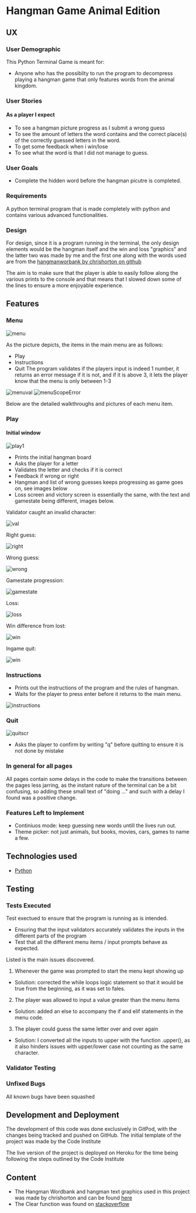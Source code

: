 # Hangman Game Animal Edition

## UX

### User Demographic

This Python Terminal Game is meant for:

 - Anyone who has the possiblity to run the program to decompress playing a hangman game that only features words from the animal kingdom.

### User Stories

#### As a player I expect
- To see a hangman picture progress as I submit a wrong guess
- To see the amount of letters the word contains and the correct place(s) of the correctly guessed letters in the word.
- To get some feedback when i win/lose
- To see what the word is that I did not manage to guess.

### User Goals

 - Complete the hidden word before the hangman picutre is completed.

### Requirements

A python terminal program that is made completely with python and contains various advanced functionalities.

### Design

For design, since it is a program running in the terminal, the only design elements would be the hangman itself and the win and loss "graphics" and the latter two was made by me and the first one along with the words used are from the [hangmanworbank by chrishorton on github](https://gist.github.com/chrishorton/8510732aa9a80a03c829b09f12e20d9c)

The aim is to make sure that the player is able to easily follow along the various prints to the console and that means that I slowed down some of the lines to ensure a more enjoyable experience.

## Features 

### Menu

![menu](/readme-imgs/menu.png)

As the picture depicts, the items in the main menu are as follows:
 - Play
 - Instructions
 - Quit
The program validates if the players input is indeed 1 number, it returns an error message if it is not, and if it is above 3, it lets the player know that the menu is only between 1-3

![menuval](/readme-imgs/menval.png)
![menuScopeError](/readme-imgs/menscope.png)

Below are the detailed walkthroughs and pictures of each menu item.

### Play

#### Initial window
![play1](/readme-imgs/play1.png)
- Prints the initial hangman board
- Asks the player for a letter
- Validates the letter and checks if it is correct
- Feedback if wrong or right
- Hangman and list of wrong guesses keeps progressing as game goes on, see images below
- Loss screen and victory screen is essentially the same, with the text and gamestate being different, images below.

Validator caught an invalid character:

![val](/readme-imgs/val.png)

Right guess:

![right](/readme-imgs/right.png)

Wrong guess:

![wrong](/readme-imgs/wrong.png)

Gamestate progression:

![gamestate](/readme-imgs/play2.png)

Loss:

![loss](/readme-imgs/loss.png)

Win difference from lost:

![win](/readme-imgs/win.png)

Ingame quit:

![win](/readme-imgs/igquit.png)

### Instructions

- Prints out the instructions of the program and the rules of hangman.
- Waits for the player to press enter before it returns to the main menu.

![instructions](/readme-imgs/instructions.png)

### Quit
![quitscr](/readme-imgs/quit.png)

- Asks the player to confirm by writing "q" before quitting to ensure it is not done by mistake

### In general for all pages
All pages contain some delays in the code to make the transitions between the pages less jarring, as the instant nature of the terminal can be a bit confusing, so adding these small text of "doing ..." and such with a delay I found was a positive change.


### Features Left to Implement

- Continiuos mode: keep guessing new words untill the lives run out.
- Theme picker: not just animals, but books, movies, cars, games to name a few.

## Technologies used

- [Python](https://www.python.org/)

## Testing 

### Tests Executed
Test exectued to ensure that the program is running as is intended.

 - Ensuring that the input validators accurately validates the inputs in the different parts of the program
 - Test that all the different menu items / input prompts behave as expected.

Listed is the main issues discovered.

1. Whenever the game was prompted to start the menu kept showing up
 - Solution: corrected the while loops logic statement so that it would be true from the beginning, as it was set to fales.
2. The player was allowed to input a value greater than the menu items
 - Solution: added an else to accompany the if and elif statements in the menu code.
3. The player could guess the same letter over and over again
 - Solution: I converted all the inputs to upper with the function .upper(), as it also hinders issues with upper/lower case not counting as the same character.

### Validator Testing 

### Unfixed Bugs

All known bugs have been squashed

## Development and Deployment

The development of this code was done exclusively in GitPod, with the changes being tracked and pushed on GitHub. The initial template of the project was made by the Code Institute

The live version of the project is deployed on Heroku for the time being following the steps outlined by the Code Institute


## Content 

- The Hangman Wordbank and hangman text graphics used in this project was made by chrishorton and can be found [here](https://gist.github.com/chrishorton/8510732aa9a80a03c829b09f12e20d9c)
- The Clear function was found on [stackoverflow](https://stackoverflow.com/a/684344)